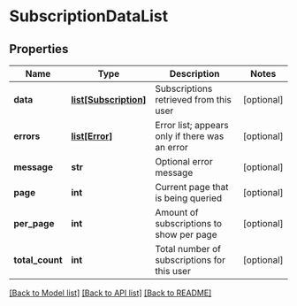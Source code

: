 # SubscriptionDataList

## Properties
Name | Type | Description | Notes
------------ | ------------- | ------------- | -------------
**data** | [**list[Subscription]**](Subscription.md) | Subscriptions retrieved from this user | [optional] 
**errors** | [**list[Error]**](Error.md) | Error list; appears only if there was an error | [optional] 
**message** | **str** | Optional error message | [optional] 
**page** | **int** | Current page that is being queried | [optional] 
**per_page** | **int** | Amount of subscriptions to show per page | [optional] 
**total_count** | **int** | Total number of subscriptions for this user | [optional] 

[[Back to Model list]](../README.md#documentation-for-models) [[Back to API list]](../README.md#documentation-for-api-endpoints) [[Back to README]](../README.md)

